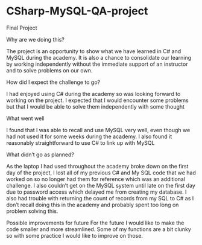 # CSharp-MySQL-QA-project
Final Project

Why are we doing this?

The project is an opportunity to show what we have learned in C# and MySQL during the academy. It is also a chance to consolidate our learning by working independently without the immediate support of an instructor and to solve problems on our own.

How did I expect the challenge to go?

I had enjoyed using C# during the academy so was looking forward to working on the project. I expected that I would encounter some problems but that I would be able to solve them independently with some thought

What went well

I found that I was able to recall and use MySQL very well, even though we had not used it for some weeks during the academy. I also found it reasonably straightforward to use C# to link up with MySQL 

What didn’t go as planned?	

As the laptop I had used throughout the academy broke down on the first day of the project, I lost all of my previous C# and My SQL code that we had worked on so no longer had them for reference which was an additional challenge. I also couldn’t get on the MySQL system until late on the first day due to password access which delayed me from creating my database. 
I also had trouble with returning the count of records from my SQL to C# as I don’t recall doing this in the academy and probably spent too long on problem solving this. 

Possible improvements for future
For the future I would like to make the code smaller and more streamlined. Some of my functions are a bit clunky so with some practice I would like to improve on those. 

